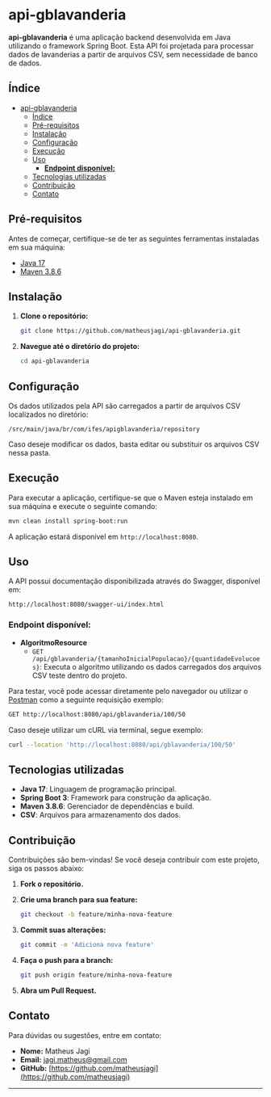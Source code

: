 # api-gblavanderia

**api-gblavanderia** é uma aplicação backend desenvolvida em Java utilizando o framework Spring Boot. Esta API foi projetada para processar dados de lavanderias a partir de arquivos CSV, sem necessidade de banco de dados.

## Índice

- [api-gblavanderia](#api-gblavanderia)
  - [Índice](#índice)
  - [Pré-requisitos](#pré-requisitos)
  - [Instalação](#instalação)
  - [Configuração](#configuração)
  - [Execução](#execução)
  - [Uso](#uso)
    - [**Endpoint disponível:**](#endpoint-disponível)
  - [Tecnologias utilizadas](#tecnologias-utilizadas)
  - [Contribuição](#contribuição)
  - [Contato](#contato)

## Pré-requisitos

Antes de começar, certifique-se de ter as seguintes ferramentas instaladas em sua máquina:

- [Java 17](https://www.oracle.com/java/technologies/javase-jdk17-downloads.html)
- [Maven 3.8.6](https://maven.apache.org/download.cgi)

## Instalação

1. **Clone o repositório:**

   ```bash
   git clone https://github.com/matheusjagi/api-gblavanderia.git
   ```

2. **Navegue até o diretório do projeto:**

   ```bash
   cd api-gblavanderia
   ```

## Configuração

Os dados utilizados pela API são carregados a partir de arquivos CSV localizados no diretório:

```
/src/main/java/br/com/ifes/apigblavanderia/repository
```

Caso deseje modificar os dados, basta editar ou substituir os arquivos CSV nessa pasta.

## Execução

Para executar a aplicação, certifique-se que o Maven esteja instalado em sua máquina e execute o seguinte comando:

```bash
mvn clean install spring-boot:run
```

A aplicação estará disponível em `http://localhost:8080`.

## Uso

A API possui documentação disponibilizada através do Swagger, disponível em:

`
http://localhost:8080/swagger-ui/index.html
`

### **Endpoint disponível:**

- **AlgoritmoResource**
  - `GET /api/gblavanderia/{tamanhoInicialPopulacao}/{quantidadeEvolucoes}`: Executa o algoritmo utilizando os dados carregados dos arquivos CSV teste dentro do projeto.

Para testar, você pode acessar diretamente pelo navegador ou utilizar o [Postman](https://www.postman.com/) como a seguinte requisição exemplo:

```bash
GET http://localhost:8080/api/gblavanderia/100/50
```

Caso deseje utilizar um cURL via terminal, segue exemplo:

```bash
curl --location 'http://localhost:8080/api/gblavanderia/100/50'
```

## Tecnologias utilizadas

- **Java 17**: Linguagem de programação principal.
- **Spring Boot 3**: Framework para construção da aplicação.
- **Maven 3.8.6**: Gerenciador de dependências e build.
- **CSV**: Arquivos para armazenamento dos dados.

## Contribuição

Contribuições são bem-vindas! Se você deseja contribuir com este projeto, siga os passos abaixo:

1. **Fork o repositório.**
2. **Crie uma branch para sua feature:**

   ```bash
   git checkout -b feature/minha-nova-feature
   ```

3. **Commit suas alterações:**

   ```bash
   git commit -m 'Adiciona nova feature'
   ```

4. **Faça o push para a branch:**

   ```bash
   git push origin feature/minha-nova-feature
   ```

5. **Abra um Pull Request.**

## Contato

Para dúvidas ou sugestões, entre em contato:

- **Nome:** Matheus Jagi
- **Email:** [jagi.matheus@gmail.com](mailto:seuemail@example.com)
- **GitHub:** [https://github.com/matheusjagi](https://github.com/matheusjagi)

---